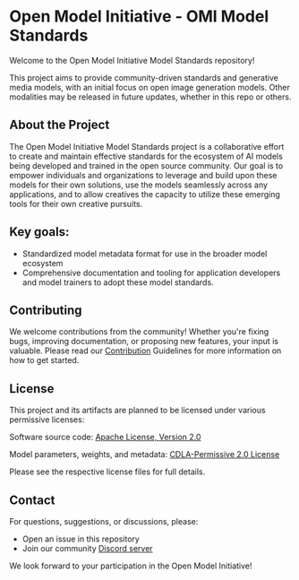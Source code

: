 # Open Model Initiative - OMI Model Standards
Welcome to the Open Model Initiative Model Standards repository! 

This project aims to provide community-driven standards and generative media models, with an initial focus on open image generation models. Other modalities may be released in future updates, whether in this repo or others.


## About the Project
The Open Model Initiative Model Standards project is a collaborative effort to create and maintain effective standards for the ecosystem of AI models being developed and trained in the open source community. Our goal is to empower individuals and organizations to leverage and build upon these models for their own solutions, use the models seamlessly across any applications, and to allow creatives the capacity to utilize these emerging tools for their own creative pursuits.

## Key goals:

- Standardized model metadata format for use in the broader model ecosystem
- Comprehensive documentation and tooling for application developers and model trainers to adopt these model standards.

## Contributing
We welcome contributions from the community! Whether you're fixing bugs, improving documentation, or proposing new features, your input is valuable. Please read our [Contribution](CONTRIBUTING.md) Guidelines for more information on how to get started.

## License
This project and its artifacts are planned to be licensed under various permissive licenses:

Software source code: [Apache License, Version 2.0](https://www.apache.org/licenses/LICENSE-2.0.html)

Model parameters, weights, and metadata: [CDLA-Permissive 2.0 License](https://cdla.dev/permissive-2-0/)

Please see the respective license files for full details.

## Contact
For questions, suggestions, or discussions, please:

- Open an issue in this repository
- Join our community [Discord server](https://discord.gg/vANKjzDDkQ)

We look forward to your participation in the Open Model Initiative!